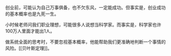 创业前，可能认为自己万事俱备，也不欠东风，一定能成功。但事实是，创业成功的基本概率也是九死一生。

小时候老师问我们职业理想，可能很多人说想当科学家。而事实是，科学家也许100万人里面才能出1人。

做系统全面的思考时，不要忽视基本概率，他能帮助我们更准确地判断一个事情的风险。[[贝叶斯定理]]。